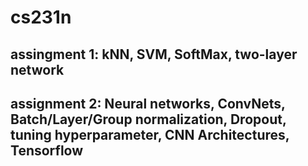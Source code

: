 # cs231n

## assingment 1: kNN, SVM, SoftMax, two-layer network
## assignment 2: Neural networks, ConvNets, Batch/Layer/Group normalization, Dropout, tuning hyperparameter, CNN Architectures, Tensorflow
